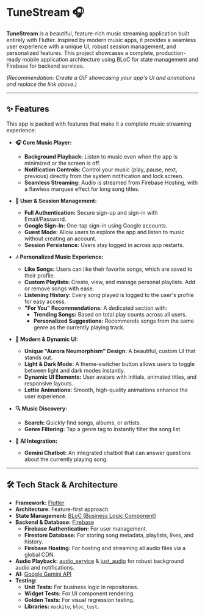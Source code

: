 # TuneStream 🎧

**TuneStream** is a beautiful, feature-rich music streaming application built entirely with Flutter. Inspired by modern music apps, it provides a seamless user experience with a unique UI, robust session management, and personalized features. This project showcases a complete, production-ready mobile application architecture using BLoC for state management and Firebase for backend services.

 
*(Recommendation: Create a GIF showcasing your app's UI and animations and replace the link above.)*

---

## ✨ Features

This app is packed with features that make it a complete music streaming experience:

*   **🎧 Core Music Player:**
    *   **Background Playback:** Listen to music even when the app is minimized or the screen is off.
    *   **Notification Controls:** Control your music (play, pause, next, previous) directly from the system notification and lock screen.
    *   **Seamless Streaming:** Audio is streamed from Firebase Hosting, with a flawless marquee effect for long song titles.

*   **👤 User & Session Management:**
    *   **Full Authentication:** Secure sign-up and sign-in with Email/Password.
    *   **Google Sign-In:** One-tap sign-in using Google accounts.
    *   **Guest Mode:** Allow users to explore the app and listen to music without creating an account.
    *   **Session Persistence:** Users stay logged in across app restarts.

*   **🎶 Personalized Music Experience:**
    *   **Like Songs:** Users can like their favorite songs, which are saved to their profile.
    *   **Custom Playlists:** Create, view, and manage personal playlists. Add or remove songs with ease.
    *   **Listening History:** Every song played is logged to the user's profile for easy access.
    *   **"For You" Recommendations:** A dedicated section with:
        *   **Trending Songs:** Based on total play counts across all users.
        *   **Personalized Suggestions:** Recommends songs from the same genre as the currently playing track.

*   **📱 Modern & Dynamic UI:**
    *   **Unique "Aurora Neumorphism" Design:** A beautiful, custom UI that stands out.
    *   **Light & Dark Mode:** A theme-switcher button allows users to toggle between light and dark modes instantly.
    *   **Dynamic UI Elements:** User avatars with initials, animated titles, and responsive layouts.
    *   **Lottie Animations:** Smooth, high-quality animations enhance the user experience.

*   **🔍 Music Discovery:**
    *   **Search:** Quickly find songs, albums, or artists.
    *   **Genre Filtering:** Tap a genre tag to instantly filter the song list.

*   **🤖 AI Integration:**
    *   **Gemini Chatbot:** An integrated chatbot that can answer questions about the currently playing song.

---

## 🛠️ Tech Stack & Architecture

*   **Framework:** [Flutter](https://flutter.dev/)
*   **Architecture:** Feature-first approach
*   **State Management:** [BLoC (Business Logic Component)](https://bloclibrary.dev/)
*   **Backend & Database:** [Firebase](https://firebase.google.com/)
    *   **Firebase Authentication:** For user management.
    *   **Firestore Database:** For storing song metadata, playlists, likes, and history.
    *   **Firebase Hosting:** For hosting and streaming all audio files via a global CDN.
*   **Audio Playback:** [audio_service](https://pub.dev/packages/audio_service) & [just_audio](https://pub.dev/packages/just_audio) for robust background audio and notifications.
*   **AI:** [Google Gemini API](https://ai.google.dev/)
*   **Testing:**
    *   **Unit Tests:** For business logic in repositories.
    *   **Widget Tests:** For UI component rendering.
    *   **Golden Tests:** For visual regression testing.
    *   **Libraries:** `mockito`, `bloc_test`.

